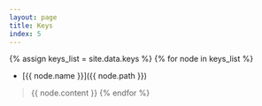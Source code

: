 ```yaml
---
layout: page
title: Keys
index: 5
---
```


{% assign keys_list = site.data.keys %}
{% for node in keys_list %}
  * [{{ node.name }}]({{ node.path }})

  > {{ node.content }}
{% endfor %}


